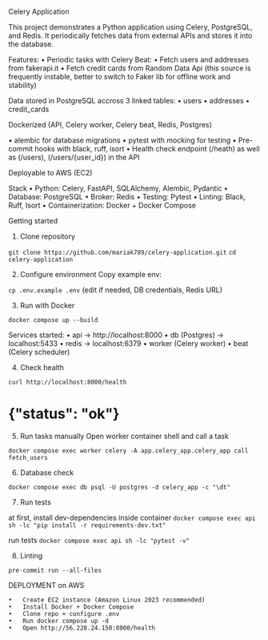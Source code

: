 Celery Application

This project demonstrates a Python application using Celery, PostgreSQL, and Redis.
It periodically fetches data from external APIs and stores it into the database.

Features:
•	Periodic tasks with Celery Beat:
•   Fetch users and addresses from fakerapi.it
•   Fetch credit cards from Random Data Api (this source is frequently instable,    better to switch to Faker lib for offline work and stability)

Data stored in PostgreSQL accross 3 linked tables:
• users
• addresses
• credit_cards

Dockerized (API, Celery worker, Celery beat, Redis, Postgres)

• alembic for database migrations
• pytest with mocking for testing 
• Pre-commit hooks with black, ruff, isort
• Health check endpoint (/heath) as well as (/users), (/users/{user_id}) in the API 

Deployable to AWS (EC2)

Stack
	•	Python: Celery, FastAPI, SQLAlchemy, Alembic, Pydantic
	•	Database: PostgreSQL
	•	Broker: Redis
	•	Testing: Pytest
	•	Linting: Black, Ruff, Isort
	•	Containerization: Docker + Docker Compose


Getting started

1. Clone repository 

```git clone https://github.com/mariak789/celery-application.git```
```cd celery-application```

2. Configure environment 
Copy example env:

```cp .env.example .env``` 
(edit if needed, DB credentials, Redis URL)

3. Run with Docker 

```docker compose up --build``` 

Services started:
	•	api → http://localhost:8000
	•	db (Postgres) → localhost:5433
	•	redis → localhost:6379
	•	worker (Celery worker)
	•	beat (Celery scheduler)

4. Check health 

```curl http://localhost:8000/health```
# {"status": "ok"}

5. Run tasks manually 
Open worker container shell and call a task 

```docker compose exec worker celery -A app.celery_app.celery_app call fetch_users```

6. Database check 

```docker compose exec db psql -U postgres -d celery_app -c "\dt"```

7. Run tests
 
 at first, install dev-dependencies inside container
```docker compose exec api sh -lc "pip install -r requirements-dev.txt"```

 run tests
```docker compose exec api sh -lc "pytest -v"```

8. Linting 

```pre-commit run --all-files```


DEPLOYMENT on AWS 

	•	Create EC2 instance (Amazon Linux 2023 recommended)
	•	Install Docker + Docker Compose
	•	Clone repo + configure .env
	•	Run docker compose up -d
	•	Open http://56.228.24.150:8000/health 



